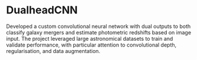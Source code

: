 # DualheadCNN
Developed a custom convolutional neural network with dual outputs to both classify galaxy mergers and estimate photometric redshifts based on image input. The project leveraged large astronomical datasets to train and validate performance, with particular attention to convolutional depth, regularisation, and data augmentation.
